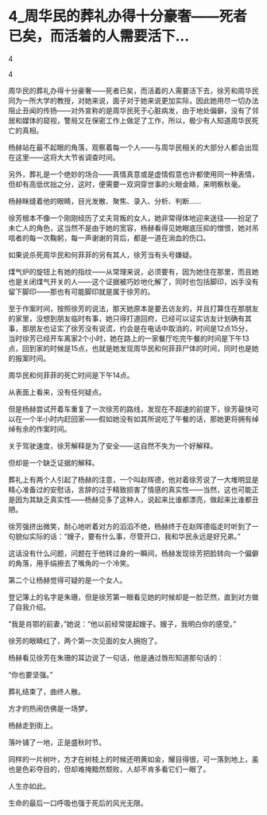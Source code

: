 # 4_周华民的葬礼办得十分豪奢——死者已矣，而活着的人需要活下...

4

4

周华民的葬礼办得十分豪奢——死者已矣，而活着的人需要活下去，徐芳和周华民同为一所大学的教授，对她来说，面子对于她来说更加实际，因此她用尽一切办法阻止丑闻的传扬——对外宣称的是周华民死于心脏病发，由于地处偏僻，没有了邻居和媒体的窥视，警局又在保密工作上做足了工作，所以，极少有人知道周华民死亡的真相。

杨赫站在最不起眼的角落，观察着每一个人——与周华民相关的大部分人都会出现在这里——这将大大节省调查时间。

另外，葬礼是一个绝妙的场合——真情真意或是虚情假意也许都使用同一种表情，但却有高低优拙之分，这时，便需要一双洞穿世事的火眼金睛，来明察秋毫。

杨赫眯缝着他的眼睛，目光发散、聚焦、录入、分析、判断……

徐芳根本不像一个刚刚经历了丈夫背叛的女人，她非常得体地迎来送往——扮足了未亡人的角色，这当然不是由于她的宽容，杨赫看得见她眼底压抑的憎恨，她对吊唁者的每一次鞠躬，每一声谢谢的背后，都是一道在淌血的伤口。

如果说杀死周华民和何菲菲的另有其人，徐芳当有头号嫌疑。

煤气炉的旋钮上有她的指纹——从常理来说，必须要有，因为她住在那里，而且她也是关闭煤气开关的人——这个证据被巧妙地化解了，同时也包括脚印，凶手没有留下脚印——那也有可能脚印就是属于徐芳的。

至于作案时间，按照徐芳的说法，那天她原本是要去访友的，并且打算住在那朋友的家里，没想到朋友临时有事，她只得打道回府，已经可以证实访友计划确有其事，那朋友也证实了徐芳没有说谎，约会是在电话中取消的，时间是12点15分，当时徐芳已经开车离家2个小时，她在路上的一家餐厅吃完午餐的时间是下午13点，回到家的时候是15点，也就是她发现周华民和何菲菲尸体的时间，同时也是她的报案时间。

周华民和何菲菲的死亡时间是下午14点。

从表面上看来，没有任何疑点。

但是杨赫尝试开着车重复了一次徐芳的路线，发现在不超速的前提下，徐芳最快可以在一个半小时内赶回家——假如她没有如其所说吃了午餐的话，那她更将拥有绰绰有余的作案时间。

关于驾驶速度，徐芳解释是为了安全——这自然不失为一个好解释。

但却是一个缺乏证据的解释。

葬礼上有两个人引起了杨赫的注意，一个叫赵晖德，他对着徐芳说了一大堆明显是精心准备过的安慰话，言辞的过于精致损害了情感的真实性——当然，这也可能正是因为其缺乏真实性——杨赫见多了这种人，说起来比谁都漂亮，做起来比谁都丑陋。

徐芳强挤出微笑，耐心地听着对方的滔滔不绝，杨赫终于在赵晖德临走时听到了一句貌似实际的话：“嫂子，要有什么事，尽管开口，我和华民永远是好兄弟。”

这话没有什么问题，问题在于他转过身的一瞬间，杨赫发现徐芳把脸转向一个偏僻的角落，用手绢擦去了嘴角的一个冷笑。

第二个让杨赫觉得可疑的是一个女人。

登记簿上的名字是朱珊，但是徐芳第一眼看见她的时候却是一脸茫然，直到对方做了自我介绍。

“我是肖鄂的前妻，”她说：“他以前经常提起嫂子。嫂子，我明白你的感受。”

徐芳的眼睛红了，两个第一次见面的女人拥抱了。

杨赫看见徐芳在朱珊的耳边说了一句话，他是通过唇形知道那句话的：

“你也要坚强。”

葬礼结束了，曲终人散。

方才的热闹仿佛是一场梦。

杨赫走到街上。

落叶铺了一地，正是盛秋时节。

同样的一片树叶，方才在树枝上的时候还明黄如金，耀目得很，可一落到地上，虽也是色彩夺目的，但却难掩黯然颓败，人却不肯多看它们一眼了。

人生亦如此。

生命的最后一口呼吸也强于死后的风光无限。